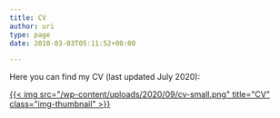 ```yaml
---
title: CV
author: uri
type: page
date: 2010-03-03T05:11:52+00:00

---
```

Here you can find my CV (last updated July 2020):

[{{< img src="/wp-content/uploads/2020/09/cv-small.png" title="CV"  class="img-thumbnail" >}}](https://ccrma.stanford.edu/~urinieto/cv.pdf)


